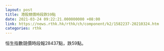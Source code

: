 ```yaml
---
layout: post
title: 港股競價時段跌59點
date: 2021-03-24 09:22:21.000000000 +08:00
link: https://news.rthk.hk/rthk/ch/component/k2/1582237-20210324.htm
categories: rthk
---
```


恒生指數競價時段報28437點，跌59點。
